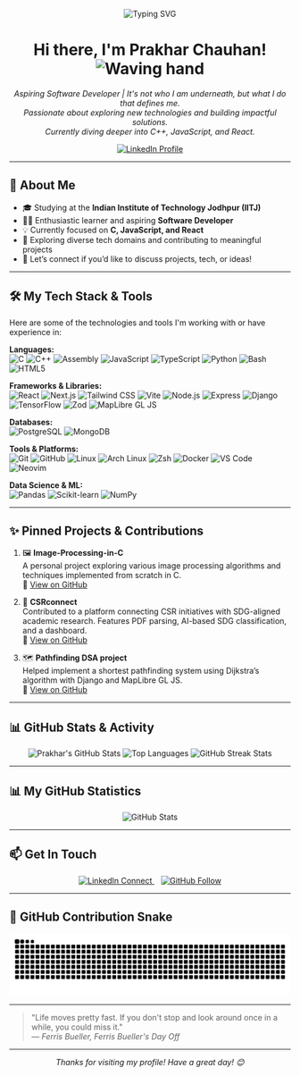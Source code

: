 

<p align="center">
  <img src="https://readme-typing-svg.demolab.com?font=Fira+Code&pause=1200&center=true&width=500&lines=Code.+Commit.+Repeat.+%F0%9F%94%81;Building+cool+stuff+%F0%9F%9A%80;Powered+by+chai+and+curiosity+%E2%98%95%F0%9F%A7%A0;Clean+code+is+my+superpower+%F0%9F%92%BB" alt="Typing SVG" />
</p>




<h1 align="center">
  Hi there, I'm Prakhar Chauhan! <img src="https://media.giphy.com/media/hvRJCLFzcasrR4ia7z/giphy.gif" width="35px" alt="Waving hand"/>
</h1>


<p align="center">
  <em>Aspiring Software Developer | It's not who I am underneath, but what I do that defines me.<br>
  Passionate about exploring new technologies and building impactful solutions.<br>
  Currently diving deeper into C++, JavaScript, and React.</em>
</p>

<p align="center">
  <a href="https://www.linkedin.com/in/prakhar-chauhan-9a32b52b4/" target="_blank" rel="noopener noreferrer">
    <img src="https://img.shields.io/badge/LinkedIn-Prakhar%20Chauhan-0077B5?style=for-the-badge&logo=linkedin&logoColor=white" alt="LinkedIn Profile"/>
  </a>
</p>

---

## 🚀 About Me

- 🎓 Studying at the **Indian Institute of Technology Jodhpur (IITJ)**
- 👨‍💻 Enthusiastic learner and aspiring **Software Developer**
- 💡 Currently focused on **C, JavaScript, and React**
- 🌱 Exploring diverse tech domains and contributing to meaningful projects
- 💬 Let’s connect if you’d like to discuss projects, tech, or ideas!

---

## 🛠️ My Tech Stack & Tools

Here are some of the technologies and tools I'm working with or have experience in:

**Languages:**  
<img src="https://img.shields.io/badge/C-A8B9CC?style=for-the-badge&logo=c&logoColor=black" alt="C"/>
<img src="https://img.shields.io/badge/C++-00599C?style=for-the-badge&logo=cplusplus&logoColor=white" alt="C++"/>
<img src="https://img.shields.io/badge/Assembly-6E4C13?style=for-the-badge&logoColor=white" alt="Assembly"/>
<img src="https://img.shields.io/badge/JavaScript-F7DF1E?style=for-the-badge&logo=javascript&logoColor=black" alt="JavaScript"/>
<img src="https://img.shields.io/badge/TypeScript-3178C6?style=for-the-badge&logo=typescript&logoColor=white" alt="TypeScript"/>
<img src="https://img.shields.io/badge/Python-3776AB?style=for-the-badge&logo=python&logoColor=white" alt="Python"/>
<img src="https://img.shields.io/badge/Bash-4EAA25?style=for-the-badge&logo=gnubash&logoColor=white" alt="Bash"/>
<img src="https://img.shields.io/badge/HTML5-E34F26?style=for-the-badge&logo=html5&logoColor=white" alt="HTML5"/>

**Frameworks & Libraries:**  
<img src="https://img.shields.io/badge/React-61DAFB?style=for-the-badge&logo=react&logoColor=black" alt="React"/>
<img src="https://img.shields.io/badge/Next.js-000000?style=for-the-badge&logo=next.js&logoColor=white" alt="Next.js"/>
<img src="https://img.shields.io/badge/Tailwind_CSS-38B2AC?style=for-the-badge&logo=tailwind-css&logoColor=white" alt="Tailwind CSS"/>
<img src="https://img.shields.io/badge/Vite-646CFF?style=for-the-badge&logo=vite&logoColor=white" alt="Vite"/>
<img src="https://img.shields.io/badge/Node.js-339933?style=for-the-badge&logo=nodedotjs&logoColor=white" alt="Node.js"/>
<img src="https://img.shields.io/badge/Express-000000?style=for-the-badge&logo=express&logoColor=white" alt="Express"/>
<img src="https://img.shields.io/badge/Django-092E20?style=for-the-badge&logo=django&logoColor=white" alt="Django"/>
<img src="https://img.shields.io/badge/TensorFlow-FF6F00?style=for-the-badge&logo=tensorflow&logoColor=white" alt="TensorFlow"/>
<img src="https://img.shields.io/badge/Zod-3C3C3C?style=for-the-badge&logoColor=white" alt="Zod"/>
<img src="https://img.shields.io/badge/MapLibre%20GL%20JS-36A3EB?style=for-the-badge&logo=mapbox&logoColor=white" alt="MapLibre GL JS"/>

**Databases:**  
<img src="https://img.shields.io/badge/PostgreSQL-4169E1?style=for-the-badge&logo=postgresql&logoColor=white" alt="PostgreSQL"/>
<img src="https://img.shields.io/badge/MongoDB-47A248?style=for-the-badge&logo=mongodb&logoColor=white" alt="MongoDB"/>

**Tools & Platforms:**  
<img src="https://img.shields.io/badge/Git-F05032?style=for-the-badge&logo=git&logoColor=white" alt="Git"/>
<img src="https://img.shields.io/badge/GitHub-181717?style=for-the-badge&logo=github&logoColor=white" alt="GitHub"/>
<img src="https://img.shields.io/badge/Linux-FCC624?style=for-the-badge&logo=linux&logoColor=black" alt="Linux"/>
<img src="https://img.shields.io/badge/Arch_Linux-1793D1?style=for-the-badge&logo=arch-linux&logoColor=white" alt="Arch Linux"/>
<img src="https://img.shields.io/badge/Zsh-89e051?style=for-the-badge&logo=gnu-bash&logoColor=black" alt="Zsh"/>
<img src="https://img.shields.io/badge/Docker-2496ED?style=for-the-badge&logo=docker&logoColor=white" alt="Docker"/>
<img src="https://img.shields.io/badge/VS%20Code-007ACC?style=for-the-badge&logo=visualstudiocode&logoColor=white" alt="VS Code"/>
<img src="https://img.shields.io/badge/Neovim-57A143?style=for-the-badge&logo=neovim&logoColor=white" alt="Neovim"/>

**Data Science & ML:**  
<img src="https://img.shields.io/badge/Pandas-150458?style=for-the-badge&logo=pandas&logoColor=white" alt="Pandas"/>
<img src="https://img.shields.io/badge/scikit--learn-F7931E?style=for-the-badge&logo=scikit-learn&logoColor=white" alt="Scikit-learn"/>
<img src="https://img.shields.io/badge/NumPy-013243?style=for-the-badge&logo=numpy&logoColor=white" alt="NumPy"/>

---

## ✨ Pinned Projects & Contributions

1. 🖼️ **Image-Processing-in-C**  
   A personal project exploring various image processing algorithms and techniques implemented from scratch in C.  
   🔗 [View on GitHub](https://github.com/Prakhar54-byte/Image-Processing-in-C)

2. 🤝 **CSRconnect**  
   Contributed to a platform connecting CSR initiatives with SDG-aligned academic research. Features PDF parsing, AI-based SDG classification, and a dashboard.  
   🔗 [View on GitHub](https://github.com/prasangeet/CSRconnect)

3. 🗺️ **Pathfinding DSA project**  
   Helped implement a shortest pathfinding system using Dijkstra’s algorithm with Django and MapLibre GL JS.  
   🔗 [View on GitHub](https://github.com/prasangeet/Pathfinding-DSA-project)

---

## 📊 GitHub Stats & Activity

<p align="center">
  <img src="https://github-readme-stats.vercel.app/api?username=Prakhar54-byte&show_icons=true&theme=tokyonight&count_private=true&hide_border=true&rank_icon=github" alt="Prakhar's GitHub Stats" height="170"/>
  <img src="https://github-readme-stats.vercel.app/api/top-langs/?username=Prakhar54-byte&layout=compact&theme=tokyonight&hide_border=true" alt="Top Languages" height="170"/>
  <img src="https://github-readme-streak-stats-eight.vercel.app/?user=Prakhar54-byte&theme=tokyonight&hide_border=true" alt="GitHub Streak Stats" height="170"/>
</p>


---

## 📊 My GitHub Statistics

<p align="center">
  <img src="https://github-readme-stats.vercel.app/api?username=Prakhr54byte&show_icons=true&theme=tokyonight" alt="GitHub Stats"/>
</p>

---

## 📫 Get In Touch

<p align="center">
  <a href="https://www.linkedin.com/in/prakhar-chauhan-9a32b52b4/" target="_blank" rel="noopener noreferrer">
    <img src="https://img.shields.io/badge/LinkedIn-Connect-0077B5?style=social&logo=linkedin" alt="LinkedIn Connect"/>
  </a>
  &nbsp;&nbsp;
  <a href="https://github.com/Prakhar54-byte" target="_blank" rel="noopener noreferrer">
    <img src="https://img.shields.io/badge/GitHub-Follow-181717?style=social&logo=github" alt="GitHub Follow"/>
  </a>
</p>

---

## 🐍 GitHub Contribution Snake

<p align="center">
  <img src="https://github.com/Prakhar54-byte/Prakhar54-byte/blob/output/github-contribution-grid-snake-dark.svg" alt="GitHub Contribution Snake"/>
</p>

---



> "Life moves pretty fast. If you don't stop and look around once in a while, you could miss it."  
> <em>— Ferris Bueller, Ferris Bueller's Day Off</em>

---

<p align="center">
  <em>Thanks for visiting my profile! Have a great day! 😊</em>
</p>
